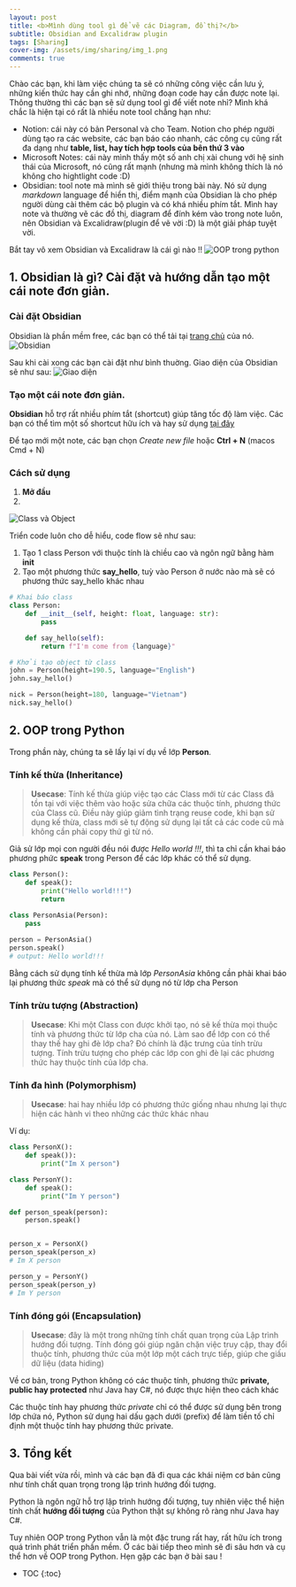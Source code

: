 ```yaml
---
layout: post 
title: <b>Mình dùng tool gì để vẽ các Diagram, đồ thị?</b>
subtitle: Obsidian and Excalidraw plugin
tags: [Sharing]
cover-img: /assets/img/sharing/img_1.png
comments: true
---
```


Chào các bạn, khi làm việc chúng ta sẽ có những công việc cần lưu ý, những kiến thức hay cần ghi nhớ, những đoạn code hay cần được note lại.
Thông thường thì các bạn sẽ sử dụng tool gì để viết note nhỉ? Mình khá chắc là hiện tại có rất là nhiều note tool chẳng hạn như:
- Notion: cái này có bản Personal và cho Team. Notion cho phép người dùng tạo ra các website, các bạn báo cáo nhanh, các công cụ cũng rất đa dạng như **table, list, hay tích hợp tools của bên thứ 3 vào**
- Microsoft Notes: cái này mình thấy một số anh chị xài chung với hệ sinh thái của Microsoft, nó cũng rất mạnh (nhưng mà mình không thích là nó không cho hightlight code :D)
- Obsidian: tool note mà mình sẽ giới thiệu trong bài này. Nó sử dụng _markdown_ language để hiển thị, điểm mạnh của Obsidian là cho phép người  dùng cài thêm các bộ plugin và có khá nhiều phím tắt. Mình hay note và thường vẽ các đồ thị, diagram để đính kém vào trong note luôn, nên Obsidian và Excalidraw(plugin để vẽ vời :D) là một giải pháp tuyệt vời.

Bắt tay vô xem Obsidian và Excalidraw là cái gì nào !!
![OOP trong python](/assets/img/5.python-oop/4-oop.png)

## 1. Obsidian là gì? Cài đặt và hướng dẫn tạo một cái note đơn giản.
### Cài đặt Obsidian
Obsidian là phần mềm free, các bạn có thể tải tại [trang chủ](https://obsidian.md/) của nó.\
![Obsidian](/assets/img/sharing/img_2.png) 

Sau khi cài xong các bạn cài đặt như bình thuờng. Giao diện của Obsidian sẽ như sau:
![Giao diện](/assets/img/sharing/img_3.png) 

### Tạo một cái note đơn giản.
**Obsidian** hỗ trợ rất nhiều phím tắt (shortcut) giúp tăng tốc độ làm việc. Các bạn có thể tìm một số shortcut hữu ích và hay sử dụng [tại đây](https://forum.obsidian.md/t/obsidian-hotkeys-favorites-and-best-practices/12125)

Để tạo mới một note, các bạn chọn _Create new file_ hoặc **Ctrl + N** (macos Cmd + N)

### Cách sử dụng

1. **Mở đầu**
2. 

![Class và Object](/assets/img/5.python-oop/class-object.png)

Triển code luôn cho dễ hiểu, code flow sẽ như sau:
1. Tạo 1 class Person với thuộc tính là chiều cao và ngôn ngữ bằng hàm **__init__**
2. Tạo một phương thức **say_hello**, tuỳ vào Person ở nước nào mà sẽ có phương thức say_hello khác nhau

```python
# Khai báo class
class Person:
    def __init__(self, height: float, language: str):
        pass

    def say_hello(self):
        return f"I'm come from {language}"

# Khởi tạo object từ class
john = Person(height=190.5, language="English")
john.say_hello()

nick = Person(height=180, language="Vietnam") 
nick.say_hello()

```

## 2. OOP trong Python
Trong phần này, chúng ta sẽ lấy lại ví dụ về lớp **Person**.

### Tính kế thừa (Inheritance)
> **Usecase**: Tính kế thừa giúp việc tạo các Class mới từ các Class đã tồn tại với việc thêm vào hoặc sửa chữa các thuộc tính, phương thức của Class cũ. Điều này giúp giảm tình trạng reuse code, khi bạn sử dụng kế thừa, class mới sẽ tự động sử dụng lại tất cả các code cũ mà không cần phải copy thứ gì từ nó.

Giả sử lớp mọi con người đều nói được _Hello world !!!_, thì ta chỉ cần khai báo phương phức **speak** trong Person để các lớp khác có thể sử dụng.

```python
class Person():
    def speak():
        print("Hello world!!!")
        return
        
class PersonAsia(Person):
    pass

person = PersonAsia()
person.speak()
# output: Hello world!!!

```
Bằng cách sử dụng tính kế thừa mà lớp _PersonAsia_ không cần phải khai báo lại phương thức _speak_ mà có thể sử dụng nó từ lớp cha Person


### Tính trừu tượng (Abstraction)
> **Usecase**: Khi một Class con được khởi tạo, nó sẽ kế thừa mọi thuộc tính và phương thức từ lớp cha của nó. Làm sao để lớp con có thể thay thế hay ghi đè lớp cha? Đó chính là đặc trưng của tính trừu tượng. Tính trừu tượng cho phép các lớp con ghi đè lại các phương thức hay thuộc tính của lớp cha.



### Tính đa hình (Polymorphism)
> **Usecase**: hai hay nhiều lớp có phương thức giống nhau nhưng lại thực hiện các hành vi theo những các thức khác nhau

Ví dụ:
```python
class PersonX():
    def speak()):
        print("Im X person")

class PersonY():
    def speak():
        print("Im Y person")

def person_speak(person):
    person.speak()


person_x = PersonX()
person_speak(person_x)
# Im X person

person_y = PersonY()
person_speak(person_y)
# Im Y person

```

### Tính đóng gói (Encapsulation)
> **Usecase**: đây là một trong những tính chất quan trọng của Lập trình hướng đối tượng. Tính đóng gói giúp ngăn chặn việc truy cập, thay đổi thuộc tính, phương thức của một lớp một cách trực tiếp, giúp che giấu dữ liệu (data hiding)

Về cơ bản, trong Python không có các thuộc tính, phương thức **private, public hay protected** như Java hay C#, nó được thực hiện theo cách khác

Các thuộc tính hay phương thức _private_ chỉ có thể được sử dụng bên trong lớp chứa nó, Python sử dụng hai dấu gạch dưới (prefix) để làm tiền tố chỉ định một thuộc tính hay phương thức private.

## 3. Tổng kết
Qua bài viết vừa rồi, mình và các bạn đã đi qua các khái niệm cơ bản cũng như tính chất quan trọng trong lập trình hướng đối tượng.

Python là ngôn ngữ hỗ trợ lập trình hướng đối tượng, tuy nhiên việc thể hiện tính chất **hướng đối tượng** của Python thật sự không rõ ràng như Java hay C#.

Tuy nhiên OOP trong Python vẫn là một đặc trung rất hay, rất hữu ích trong quá trình phát triển phần mềm. Ở các bài tiếp theo mình sẽ đi sâu hơn và cụ thể hơn về OOP trong Python.
Hẹn gặp các bạn ở bài sau !

* TOC
{:toc}